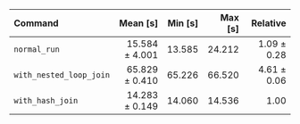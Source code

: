 | Command | Mean [s] | Min [s] | Max [s] | Relative |
|:---|---:|---:|---:|---:|
| `normal_run` | 15.584 ± 4.001 | 13.585 | 24.212 | 1.09 ± 0.28 |
| `with_nested_loop_join` | 65.829 ± 0.410 | 65.226 | 66.520 | 4.61 ± 0.06 |
| `with_hash_join` | 14.283 ± 0.149 | 14.060 | 14.536 | 1.00 |
